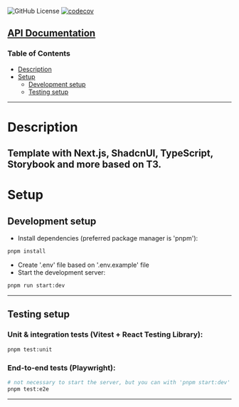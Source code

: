 ![GitHub License](https://img.shields.io/github/license/tothdanielax/nextjs-template)
[![codecov](https://codecov.io/gh/tothdanielax/nextjs-template/branch/main/graph/badge.svg?token=4SBWQ1C2QH)](https://codecov.io/gh/tothdanielax/nextjs-template)

## [API Documentation](docs/index.html)

### Table of Contents

- [Description](#description)
- [Setup](#setup)
  - [Development setup](#development-setup)
  - [Testing setup](#testing-setup)

---

# Description

## Template with Next.js, ShadcnUI, TypeScript, Storybook and more based on T3.

# Setup

## Development setup

- Install dependencies (preferred package manager is 'pnpm'):

```bash
pnpm install
```

- Create '.env' file based on '.env.example' file
- Start the development server:

```bash
pnpm run start:dev
```

---

## Testing setup

### Unit & integration tests (Vitest + React Testing Library):

```bash
pnpm test:unit
```

### End-to-end tests (Playwright):

```bash
# not necessary to start the server, but you can with 'pnpm start:dev'
pnpm test:e2e
```

---
